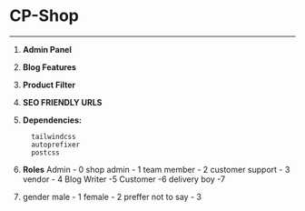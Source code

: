 # CP-Shop

----------------

1.  **Admin Panel**

2.  **Blog Features**

3.  **Product Filter**

4.  **SEO FRIENDLY URLS**

5.  **Dependencies:**

		  tailwindcss
		  autoprefixer
		  postcss

6. **Roles**
		 Admin - 0
		 shop admin - 1
		 team member - 2
		 customer support - 3
		 vendor - 4
		 Blog Writer -5
		 Customer -6 
		 delivery boy -7
		 
7. gender
		male - 1
		female - 2
		preffer not to say - 3